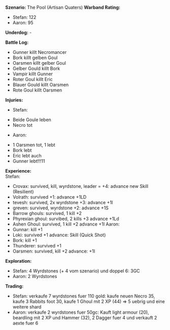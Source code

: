 **Szenario:** The Pool (Artisan Quaters)
**Warband Rating:**  
 - Stefan: 122
 - Aaron: 95

**Underdog:** -  
 
**Battle Log:**  
* Gunner killt Necromancer
* Bork killt gelben Goul
* Oarsmen killt gelber Goul
* Gelber Gould killt Bork
* Vampir killt Gunner
* Roter Goul killt Eric
* Blauer Gould killt Oarsmen
* Rote Goul killt Oarsmen
 
**Injuries:**  
* Stefan:
- Beide Goule leben
- Necro tot

* Aaron:
- 1 Oarsmen tot, 1 lebt
- Bork lebt
- Eric lebt auch
- Gunner lebt!!!11
 
**Experience:**  
Stefan:  
* Crovax: survived, kill, wyrdstone, leader = +4: advance new Skill (Resilient)
* Volrath: survived +1: advance +1LD
* tevesh: survived, 2x wyrdstone +3: advance +1I
* greven: survived, wyrdstone +2: advance +1S
* Barrow ghouls: survived, 1 kill +2
* Phyrexian ghoul: survibed, 2 kills +3 advance +1Ld
* Ashen Ghoul: survived, 1 kill +2 advance +1I
Aaron:  
* Gunnar: kill +1
* Loki: survived +1 advance: Skill (Quick Shot)
* Bork: kill +1
* Thunderer: survived +1
* Oarsmen: survived, kill +2 advance: +1I

**Exploration:**  
* Stefan: 4 Wyrdstones (+ 4 vom szenario) und doppel 6: 3GC
* Aaron: 2 Wyrdstones

**Trading:**  
* Stefan: verkaufe 7 wyrdstones fuer 110 gold: kaufe neuen Necro 35, kaufe 3 Rabbits foot 30, kaufe 1 Ghoul mit 2 XP (44) => 5 uebrig und eine weitere shard 
* Aaron: verkaufe 2 wyrdstones fuer 50gc: Kauft light armour (20), beardling mit 2 XP und Hammer (32), 2 Dagger fuer 4 und verkauft 2 aexte fuer 6

